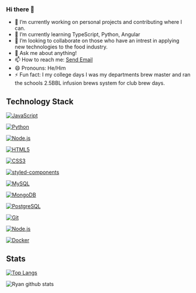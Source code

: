 ### Hi there 👋


- 🔭 I’m currently working on personal projects and contributing where I can.
- 🌱 I’m currently learning TypeScript, Python, Angular
- 👯 I’m looking to collaborate on those who have an intrest in applying new technologies to the food industry.
- 💬 Ask me about anything!
- 📫 How to reach me: <a href = "mailto: ryandecoster@gmail.com">Send Email</a>
- 😄 Pronouns: He/Him
- ⚡ Fun fact: I my college days I was my departments brew master and ran the schools 2.5BBL infusion brews system for club brew days.

## Technology Stack
[![JavaScript](https://img.shields.io/badge/-JavaScript-%23F7DF1C?style=flat-square&logo=javascript&logoColor=000000&labelColor=%23F7DF1C&color=%23FFCE5A)](https://www.javascript.com/)

[![Python](https://img.shields.io/badge/-Python-3776AB?style=flat-square&logo=python&logoColor=ffffff)](https://www.python.org/)

[![Node.js](https://img.shields.io/badge/-Node.js-339933?style=flat-square&logo=Node.js&logoColor=ffffff)](https://www.nodejs.org/)

[![HTML5](https://img.shields.io/badge/-HTML5-339933?style=flat-square&logo=HTML5&logoColor=ffffff)]()

[![CSS3](https://img.shields.io/badge/-CSS3-339933?style=flat-square&logo=CSS3&logoColor=ffffff)]()

[![styled-components](https://img.shields.io/badge/-styled-components-DB7093?style=flat-square&logo=styled-components&logoColor=ffffff)](https://styled-components.com/)

[![MySQL](https://img.shields.io/badge/-MySQL-4479A1?style=flat-square&logo=MySQL&logoColor=ffffff)](https://www.mysql.com/)

[![MongoDB](https://img.shields.io/badge/-MongoDB-47A248?style=flat-square&logo=MongoDB&logoColor=ffffff)](https://www.mongodb.com/)

[![PostgreSQL](https://img.shields.io/badge/-PostgreSQL-336791?style=flat-square&logo=PostgreSQL&logoColor=ffffff)](https://www.https://www.postgresql.org/)

[![Git](https://img.shields.io/badge/-Git-%23F05032?style=flat-square&logo=git&logoColor=%23ffffff)](https://git-scm.com/)

[![Node.js](https://img.shields.io/badge/-amazonaws-232F3E?style=flat-square&logo=Node.js&logoColor=ffffff)](https://www.https://aws.amazon.com/)

[![Docker](https://img.shields.io/badge/-Docker-2496ED?style=flat-square&logo=docker&logoColor=ffffff)](https://www.docker.com/)



## Stats

[![Top Langs](https://github-readme-stats.vercel.app/api/top-langs/?username=Rdecoster)](https://github.com/anuraghazra/github-readme-stats)

![Ryan github stats](https://github-readme-stats.vercel.app/api?username=Rdecoster&count_private=true)


